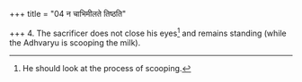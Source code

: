 +++
title = "04 न चाभिमीलते तिष्ठति"

+++
4. The sacrificer does not close his eyes[^1] and remains standing (while the Adhvaryu is scooping the milk).  


[^1]: He should look at the process of scooping.
